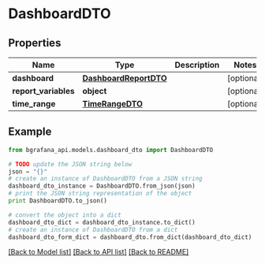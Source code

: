 # DashboardDTO


## Properties
Name | Type | Description | Notes
------------ | ------------- | ------------- | -------------
**dashboard** | [**DashboardReportDTO**](DashboardReportDTO.md) |  | [optional] 
**report_variables** | **object** |  | [optional] 
**time_range** | [**TimeRangeDTO**](TimeRangeDTO.md) |  | [optional] 

## Example

```python
from bgrafana_api.models.dashboard_dto import DashboardDTO

# TODO update the JSON string below
json = "{}"
# create an instance of DashboardDTO from a JSON string
dashboard_dto_instance = DashboardDTO.from_json(json)
# print the JSON string representation of the object
print DashboardDTO.to_json()

# convert the object into a dict
dashboard_dto_dict = dashboard_dto_instance.to_dict()
# create an instance of DashboardDTO from a dict
dashboard_dto_form_dict = dashboard_dto.from_dict(dashboard_dto_dict)
```
[[Back to Model list]](../README.md#documentation-for-models) [[Back to API list]](../README.md#documentation-for-api-endpoints) [[Back to README]](../README.md)


